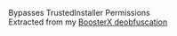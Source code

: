 Bypasses TrustedInstaller Permissions <br>
Extracted from my [BoosterX deobfuscation](https://github.com/Reginald-Blechman/BoosterX)
